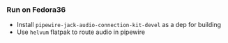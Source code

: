 ### Run on Fedora36

- Install `pipewire-jack-audio-connection-kit-devel` as a dep for building
- Use `helvum` flatpak to route audio in pipewire
